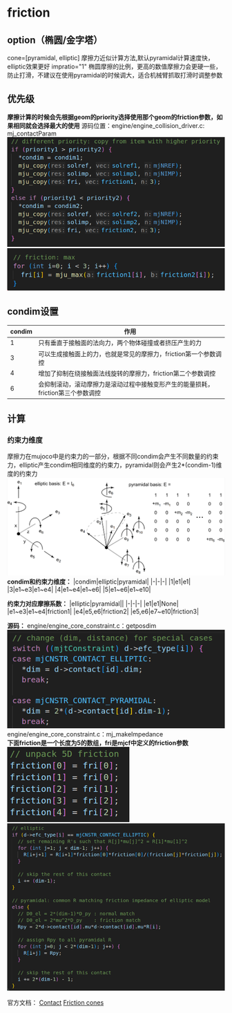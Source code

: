 # friction
## option（椭圆/金字塔）
cone=[pyramidal, elliptic] 摩擦力近似计算方法,默认pyramidal计算速度快，elliptic效果更好
impratio="1" 椭圆摩擦的比例，更高的数值摩擦力会更硬一些，防止打滑，不建议在使用pyramidal的时候调大，适合机械臂抓取打滑时调整参数
## 优先级
**摩擦计算的时候会先根据geom的priority选择使用那个geom的friction参数，如果相同就会选择最大的使用**
源码位置：engine/engine_collision_driver.c: mj_contactParam
![](../asset/friction2.png)
![](../asset/friction1.png)

## condim设置
|condim|作用|
|---|----|
|1|只有垂直于接触面的法向力，两个物体碰撞或者挤压产生的力|
|3|可以生成接触面上的力，也就是常见的摩擦力，friction第一个参数调控|
|4|增加了抑制在绕接触面法线旋转的摩擦力，friction第二个参数调控|
|6|会抑制滚动，滚动摩擦力是滚动过程中接触变形产生的能量损耗，friction第三个参数调控|

## 计算
### 约束力维度
摩擦力在mujoco中是约束力的一部分，根据不同condim会产生不同数量的约束力，elliptic产生condim相同维度的约束力，pyramidal则会产生2*(condim-1)维度的约束力
![](../asset/friction_compute.png)
**condim和约束力维度：**
|condim|elliptic|pyramidal|
|-|-|-|
|1|e1|e1|
|3|e1~e3|e1~e4|
|4|e1~e4|e1~e6|
|5|e1~e6|e1~e10|

**约束力对应摩擦系数：**
|elliptic|pyramidal||
|-|-|-|
|e1|e1|None|
|e1~e3|e1~e4|friction1|
|e4|e5,e6|friction2|
|e5,e6|e7~e10|friction3|

**源码：**
engine/engine_core_constraint.c：getposdim      
![](../asset/friction_dim.png)      
engine/engine_core_constraint.c：mj_makeImpedance           
**下面friction是一个长度为5的数组，fri是mjcf中定义的friction参数**      
![](../asset/friction_data.png)     
![](../asset/friction_compute2.png)     

官方文档：
[Contact](https://mujoco.readthedocs.io/en/latest/computation/index.html#contact)
[Friction cones](https://mujoco.readthedocs.io/en/latest/computation/index.html#friction-cones)